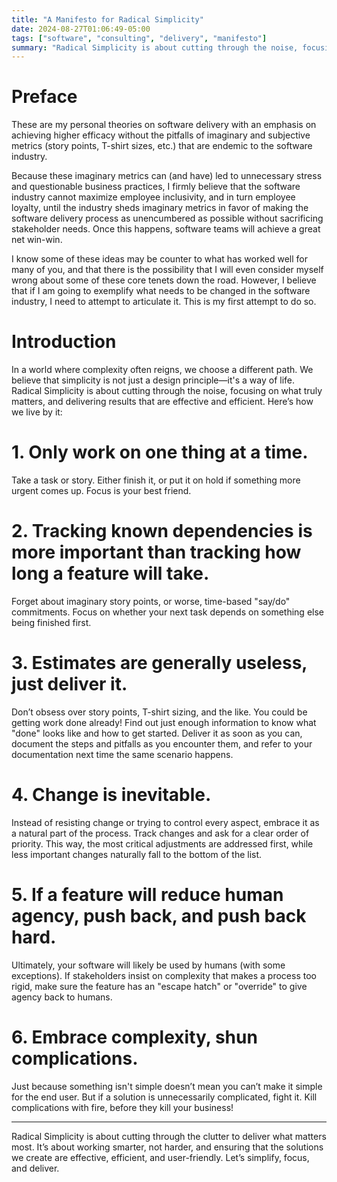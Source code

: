 ```yaml
---
title: "A Manifesto for Radical Simplicity"
date: 2024-08-27T01:06:49-05:00
tags: ["software", "consulting", "delivery", "manifesto"]
summary: "Radical Simplicity is about cutting through the noise, focusing on what truly matters, and delivering results that are effective and efficient."
---
```

# Preface

These are my personal theories on software delivery with an emphasis on achieving higher efficacy without the pitfalls of imaginary and subjective metrics (story points, T-shirt sizes, etc.) that are endemic to the software industry.

Because these imaginary metrics can (and have) led to unnecessary stress and questionable business practices, I firmly believe that the software industry cannot maximize employee inclusivity, and in turn employee loyalty, until the industry sheds imaginary metrics in favor of making the software delivery process as unencumbered as possible without sacrificing stakeholder needs. Once this happens, software teams will achieve a great net win-win.

I know some of these ideas may be counter to what has worked well for many of you, and that there is the possibility that I will even consider myself wrong about some of these core tenets down the road. However, I believe that if I am going to exemplify what needs to be changed in the software industry, I need to attempt to articulate it. This is my first attempt to do so.

# Introduction

In a world where complexity often reigns, we choose a different path. We believe that simplicity is not just a design principle—it's a way of life. Radical Simplicity is about cutting through the noise, focusing on what truly matters, and delivering results that are effective and efficient. Here’s how we live by it:

# 1. Only work on one thing at a time.
Take a task or story. Either finish it, or put it on hold if something more urgent comes up. Focus is your best friend.

# 2. Tracking known dependencies is more important than tracking how long a feature will take.
Forget about imaginary story points, or worse, time-based "say/do" commitments. Focus on whether your next task depends
on something else being finished first.

# 3. Estimates are generally useless, just deliver it.
Don’t obsess over story points, T-shirt sizing, and the like. You could be getting work done already! Find out just enough information to know what "done" looks like and how to get started. Deliver it as soon as you can, document the steps and pitfalls as you encounter them, and refer to your documentation next time the same scenario happens.

# 4. Change is inevitable.
Instead of resisting change or trying to control every aspect, embrace it as a natural part of the process. Track changes and ask for a clear order of priority. This way, the most critical adjustments are addressed first, while less important changes naturally fall to the bottom of the list.

# 5. If a feature will reduce human agency, push back, and push back hard.
Ultimately, your software will likely be used by humans (with some exceptions). If stakeholders insist on complexity that makes a process too rigid, make sure the feature has an "escape hatch" or "override" to give agency back to humans.

# 6. Embrace complexity, shun complications.
Just because something isn't simple doesn’t mean you can’t make it simple for the end user. But if a solution is unnecessarily complicated, fight it. Kill complications with fire, before they kill your business!

---

Radical Simplicity is about cutting through the clutter to deliver what matters most. It’s about working smarter, not harder, and ensuring that the solutions we create are effective, efficient, and user-friendly. Let’s simplify, focus, and deliver.